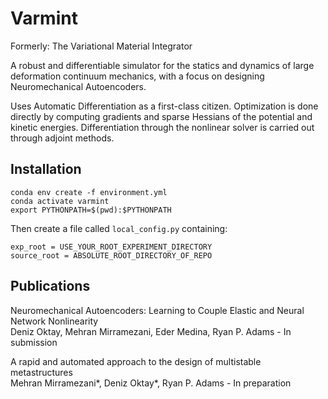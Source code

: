 # Varmint
Formerly: The Variational Material Integrator

A robust and differentiable simulator for the statics and dynamics of large
deformation continuum mechanics, with a focus on designing Neuromechanical Autoencoders.

Uses Automatic Differentiation as a first-class citizen. Optimization is done directly
by computing gradients and sparse Hessians of the potential and kinetic energies.
Differentiation through the nonlinear solver is carried out through adjoint methods.

## Installation
```
conda env create -f environment.yml
conda activate varmint
export PYTHONPATH=$(pwd):$PYTHONPATH
```

Then create a file called `local_config.py` containing:
```
exp_root = USE_YOUR_ROOT_EXPERIMENT_DIRECTORY
source_root = ABSOLUTE_ROOT_DIRECTORY_OF_REPO
```

## Publications
Neuromechanical Autoencoders: Learning to Couple Elastic and Neural Network Nonlinearity\
Deniz Oktay, Mehran Mirramezani, Eder Medina, Ryan P. Adams - In submission

A rapid and automated approach to the design of multistable metastructures\
Mehran Mirramezani\*, Deniz Oktay\*, Ryan P. Adams - In preparation

